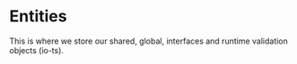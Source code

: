 # Entities
This is where we store our shared, global, interfaces and runtime validation objects (io-ts).